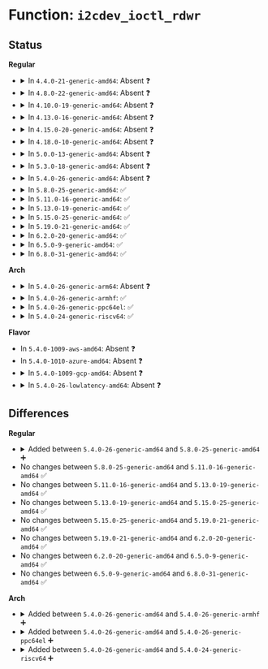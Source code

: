 # Function: <code>i2cdev_ioctl_rdwr</code>

## Status
<b>Regular</b>
<ul>
<li>
<details>
<summary>In <code>4.4.0-21-generic-amd64</code>: Absent ❓</summary>

```json
{
  "name": "i2cdev_ioctl_rdwr",
  "collision_type": "Unique Static",
  "inline_type": "No",
  "funcs": [
    {
      "addr": 18446744071585653696,
      "name": "i2cdev_ioctl_rdwr",
      "external": false,
      "loc": "drivers/i2c/i2c-dev.c:238",
      "file": "drivers/i2c/i2c-dev.c",
      "inline": "not declared, not inlined",
      "caller_inline": [],
      "caller_func": [
        "drivers/i2c/i2c-dev.c:i2cdev_ioctl"
      ]
    }
  ],
  "symbols": [
    {
      "addr": 18446744071585653696,
      "name": "i2cdev_ioctl_rdwr.isra.7",
      "section": ".text",
      "bind": "STB_LOCAL",
      "size": 603
    }
  ]
}
```
</details>
</li>
<li>
<details>
<summary>In <code>4.8.0-22-generic-amd64</code>: Absent ❓</summary>

```json
{
  "name": "i2cdev_ioctl_rdwr",
  "collision_type": "Unique Static",
  "inline_type": "No",
  "funcs": [
    {
      "addr": 18446744071586050368,
      "name": "i2cdev_ioctl_rdwr",
      "external": false,
      "loc": "drivers/i2c/i2c-dev.c:240",
      "file": "drivers/i2c/i2c-dev.c",
      "inline": "not declared, not inlined",
      "caller_inline": [],
      "caller_func": [
        "drivers/i2c/i2c-dev.c:i2cdev_ioctl"
      ]
    }
  ],
  "symbols": [
    {
      "addr": 18446744071586050368,
      "name": "i2cdev_ioctl_rdwr.isra.7",
      "section": ".text",
      "bind": "STB_LOCAL",
      "size": 658
    }
  ]
}
```
</details>
</li>
<li>
<details>
<summary>In <code>4.10.0-19-generic-amd64</code>: Absent ❓</summary>

```json
{
  "name": "i2cdev_ioctl_rdwr",
  "collision_type": "Unique Static",
  "inline_type": "No",
  "funcs": [
    {
      "addr": 18446744071586247968,
      "name": "i2cdev_ioctl_rdwr",
      "external": false,
      "loc": "drivers/i2c/i2c-dev.c:240",
      "file": "drivers/i2c/i2c-dev.c",
      "inline": "not declared, not inlined",
      "caller_inline": [],
      "caller_func": [
        "drivers/i2c/i2c-dev.c:i2cdev_ioctl"
      ]
    }
  ],
  "symbols": [
    {
      "addr": 18446744071586247968,
      "name": "i2cdev_ioctl_rdwr.isra.9",
      "section": ".text",
      "bind": "STB_LOCAL",
      "size": 658
    }
  ]
}
```
</details>
</li>
<li>
<details>
<summary>In <code>4.13.0-16-generic-amd64</code>: Absent ❓</summary>

```json
{
  "name": "i2cdev_ioctl_rdwr",
  "collision_type": "Unique Static",
  "inline_type": "No",
  "funcs": [
    {
      "addr": 18446744071586338656,
      "name": "i2cdev_ioctl_rdwr",
      "external": false,
      "loc": "drivers/i2c/i2c-dev.c:240",
      "file": "drivers/i2c/i2c-dev.c",
      "inline": "not declared, not inlined",
      "caller_inline": [],
      "caller_func": [
        "drivers/i2c/i2c-dev.c:i2cdev_ioctl"
      ]
    }
  ],
  "symbols": [
    {
      "addr": 18446744071586338656,
      "name": "i2cdev_ioctl_rdwr.isra.7",
      "section": ".text",
      "bind": "STB_LOCAL",
      "size": 668
    }
  ]
}
```
</details>
</li>
<li>
<details>
<summary>In <code>4.15.0-20-generic-amd64</code>: Absent ❓</summary>

```json
{
  "name": "i2cdev_ioctl_rdwr",
  "collision_type": "Unique Static",
  "inline_type": "No",
  "funcs": [
    {
      "addr": 18446744071586802672,
      "name": "i2cdev_ioctl_rdwr",
      "external": false,
      "loc": "drivers/i2c/i2c-dev.c:241",
      "file": "drivers/i2c/i2c-dev.c",
      "inline": "not declared, not inlined",
      "caller_inline": [],
      "caller_func": [
        "drivers/i2c/i2c-dev.c:compat_i2cdev_ioctl",
        "drivers/i2c/i2c-dev.c:i2cdev_ioctl"
      ]
    }
  ],
  "symbols": [
    {
      "addr": 18446744071586802672,
      "name": "i2cdev_ioctl_rdwr.isra.5",
      "section": ".text",
      "bind": "STB_LOCAL",
      "size": 533
    }
  ]
}
```
</details>
</li>
<li>
<details>
<summary>In <code>4.18.0-10-generic-amd64</code>: Absent ❓</summary>

```json
{
  "name": "i2cdev_ioctl_rdwr",
  "collision_type": "Unique Static",
  "inline_type": "No",
  "funcs": [
    {
      "addr": 18446744071587075952,
      "name": "i2cdev_ioctl_rdwr",
      "external": false,
      "loc": "drivers/i2c/i2c-dev.c:241",
      "file": "drivers/i2c/i2c-dev.c",
      "inline": "not declared, not inlined",
      "caller_inline": [],
      "caller_func": [
        "drivers/i2c/i2c-dev.c:compat_i2cdev_ioctl",
        "drivers/i2c/i2c-dev.c:i2cdev_ioctl"
      ]
    }
  ],
  "symbols": [
    {
      "addr": 18446744071587075952,
      "name": "i2cdev_ioctl_rdwr.isra.6",
      "section": ".text",
      "bind": "STB_LOCAL",
      "size": 573
    }
  ]
}
```
</details>
</li>
<li>
<details>
<summary>In <code>5.0.0-13-generic-amd64</code>: Absent ❓</summary>

```json
{
  "name": "i2cdev_ioctl_rdwr",
  "collision_type": "Unique Static",
  "inline_type": "No",
  "funcs": [
    {
      "addr": 18446744071587236112,
      "name": "i2cdev_ioctl_rdwr",
      "external": false,
      "loc": "drivers/i2c/i2c-dev.c:241",
      "file": "drivers/i2c/i2c-dev.c",
      "inline": "not declared, not inlined",
      "caller_inline": [],
      "caller_func": [
        "drivers/i2c/i2c-dev.c:compat_i2cdev_ioctl",
        "drivers/i2c/i2c-dev.c:i2cdev_ioctl"
      ]
    }
  ],
  "symbols": [
    {
      "addr": 18446744071587236112,
      "name": "i2cdev_ioctl_rdwr.isra.7",
      "section": ".text",
      "bind": "STB_LOCAL",
      "size": 573
    }
  ]
}
```
</details>
</li>
<li>
<details>
<summary>In <code>5.3.0-18-generic-amd64</code>: Absent ❓</summary>

```json
{
  "name": "i2cdev_ioctl_rdwr",
  "collision_type": "Unique Static",
  "inline_type": "No",
  "funcs": [
    {
      "addr": 18446744071587503152,
      "name": "i2cdev_ioctl_rdwr",
      "external": false,
      "loc": "drivers/i2c/i2c-dev.c:233",
      "file": "drivers/i2c/i2c-dev.c",
      "inline": "not declared, not inlined",
      "caller_inline": [],
      "caller_func": [
        "drivers/i2c/i2c-dev.c:compat_i2cdev_ioctl",
        "drivers/i2c/i2c-dev.c:i2cdev_ioctl"
      ]
    }
  ],
  "symbols": [
    {
      "addr": 18446744071587503152,
      "name": "i2cdev_ioctl_rdwr.isra.0",
      "section": ".text",
      "bind": "STB_LOCAL",
      "size": 556
    }
  ]
}
```
</details>
</li>
<li>
<details>
<summary>In <code>5.4.0-26-generic-amd64</code>: Absent ❓</summary>

```json
{
  "name": "i2cdev_ioctl_rdwr",
  "collision_type": "Unique Static",
  "inline_type": "No",
  "funcs": [
    {
      "addr": 18446744071587706288,
      "name": "i2cdev_ioctl_rdwr",
      "external": false,
      "loc": "drivers/i2c/i2c-dev.c:233",
      "file": "drivers/i2c/i2c-dev.c",
      "inline": "not declared, not inlined",
      "caller_inline": [],
      "caller_func": [
        "drivers/i2c/i2c-dev.c:compat_i2cdev_ioctl",
        "drivers/i2c/i2c-dev.c:i2cdev_ioctl"
      ]
    }
  ],
  "symbols": [
    {
      "addr": 18446744071587706288,
      "name": "i2cdev_ioctl_rdwr.isra.0",
      "section": ".text",
      "bind": "STB_LOCAL",
      "size": 556
    }
  ]
}
```
</details>
</li>
<li>
<details>
<summary>In <code>5.8.0-25-generic-amd64</code>: ✅</summary>

```c
int i2cdev_ioctl_rdwr(struct i2c_client * client, unsigned int nmsgs, struct i2c_msg * msgs)
```

```json
{
  "name": "i2cdev_ioctl_rdwr",
  "collision_type": "Unique Static",
  "inline_type": "No",
  "funcs": [
    {
      "addr": 18446744071588575120,
      "name": "i2cdev_ioctl_rdwr",
      "external": false,
      "loc": "drivers/i2c/i2c-dev.c:235",
      "file": "drivers/i2c/i2c-dev.c",
      "inline": "seen, unknown",
      "caller_inline": [],
      "caller_func": [
        "drivers/i2c/i2c-dev.c:compat_i2cdev_ioctl",
        "drivers/i2c/i2c-dev.c:i2cdev_ioctl"
      ]
    }
  ],
  "symbols": [
    {
      "addr": 18446744071588575120,
      "name": "i2cdev_ioctl_rdwr",
      "section": ".text",
      "bind": "STB_LOCAL",
      "size": 558
    }
  ]
}
```
</details>
</li>
<li>
<details>
<summary>In <code>5.11.0-16-generic-amd64</code>: ✅</summary>

```c
int i2cdev_ioctl_rdwr(struct i2c_client * client, unsigned int nmsgs, struct i2c_msg * msgs)
```

```json
{
  "name": "i2cdev_ioctl_rdwr",
  "collision_type": "Unique Static",
  "inline_type": "No",
  "funcs": [
    {
      "addr": 18446744071588599200,
      "name": "i2cdev_ioctl_rdwr",
      "external": false,
      "loc": "drivers/i2c/i2c-dev.c:235",
      "file": "drivers/i2c/i2c-dev.c",
      "inline": "seen, unknown",
      "caller_inline": [],
      "caller_func": [
        "drivers/i2c/i2c-dev.c:compat_i2cdev_ioctl",
        "drivers/i2c/i2c-dev.c:i2cdev_ioctl"
      ]
    }
  ],
  "symbols": [
    {
      "addr": 18446744071588599200,
      "name": "i2cdev_ioctl_rdwr",
      "section": ".text",
      "bind": "STB_LOCAL",
      "size": 565
    }
  ]
}
```
</details>
</li>
<li>
<details>
<summary>In <code>5.13.0-19-generic-amd64</code>: ✅</summary>

```c
int i2cdev_ioctl_rdwr(struct i2c_client * client, unsigned int nmsgs, struct i2c_msg * msgs)
```

```json
{
  "name": "i2cdev_ioctl_rdwr",
  "collision_type": "Unique Static",
  "inline_type": "No",
  "funcs": [
    {
      "addr": 18446744071588482352,
      "name": "i2cdev_ioctl_rdwr",
      "external": false,
      "loc": "drivers/i2c/i2c-dev.c:236",
      "file": "drivers/i2c/i2c-dev.c",
      "inline": "seen, unknown",
      "caller_inline": [],
      "caller_func": [
        "drivers/i2c/i2c-dev.c:compat_i2cdev_ioctl",
        "drivers/i2c/i2c-dev.c:i2cdev_ioctl"
      ]
    }
  ],
  "symbols": [
    {
      "addr": 18446744071588482352,
      "name": "i2cdev_ioctl_rdwr",
      "section": ".text",
      "bind": "STB_LOCAL",
      "size": 556
    }
  ]
}
```
</details>
</li>
<li>
<details>
<summary>In <code>5.15.0-25-generic-amd64</code>: ✅</summary>

```c
int i2cdev_ioctl_rdwr(struct i2c_client * client, unsigned int nmsgs, struct i2c_msg * msgs)
```

```json
{
  "name": "i2cdev_ioctl_rdwr",
  "collision_type": "Unique Static",
  "inline_type": "No",
  "funcs": [
    {
      "addr": 18446744071589150720,
      "name": "i2cdev_ioctl_rdwr",
      "external": false,
      "loc": "drivers/i2c/i2c-dev.c:235",
      "file": "drivers/i2c/i2c-dev.c",
      "inline": "seen, unknown",
      "caller_inline": [],
      "caller_func": [
        "drivers/i2c/i2c-dev.c:compat_i2cdev_ioctl",
        "drivers/i2c/i2c-dev.c:i2cdev_ioctl"
      ]
    }
  ],
  "symbols": [
    {
      "addr": 18446744071589150720,
      "name": "i2cdev_ioctl_rdwr",
      "section": ".text",
      "bind": "STB_LOCAL",
      "size": 556
    }
  ]
}
```
</details>
</li>
<li>
<details>
<summary>In <code>5.19.0-21-generic-amd64</code>: ✅</summary>

```c
int i2cdev_ioctl_rdwr(struct i2c_client * client, unsigned int nmsgs, struct i2c_msg * msgs)
```

```json
{
  "name": "i2cdev_ioctl_rdwr",
  "collision_type": "Unique Static",
  "inline_type": "No",
  "funcs": [
    {
      "addr": 18446744071590603936,
      "name": "i2cdev_ioctl_rdwr",
      "external": false,
      "loc": "drivers/i2c/i2c-dev.c:235",
      "file": "drivers/i2c/i2c-dev.c",
      "inline": "seen, unknown",
      "caller_inline": [],
      "caller_func": [
        "drivers/i2c/i2c-dev.c:compat_i2cdev_ioctl",
        "drivers/i2c/i2c-dev.c:i2cdev_ioctl"
      ]
    }
  ],
  "symbols": [
    {
      "addr": 18446744071590603936,
      "name": "i2cdev_ioctl_rdwr",
      "section": ".text",
      "bind": "STB_LOCAL",
      "size": 559
    }
  ]
}
```
</details>
</li>
<li>
<details>
<summary>In <code>6.2.0-20-generic-amd64</code>: ✅</summary>

```c
int i2cdev_ioctl_rdwr(struct i2c_client * client, unsigned int nmsgs, struct i2c_msg * msgs)
```

```json
{
  "name": "i2cdev_ioctl_rdwr",
  "collision_type": "Unique Static",
  "inline_type": "No",
  "funcs": [
    {
      "addr": 18446744071592263856,
      "name": "i2cdev_ioctl_rdwr",
      "external": false,
      "loc": "drivers/i2c/i2c-dev.c:235",
      "file": "drivers/i2c/i2c-dev.c",
      "inline": "seen, unknown",
      "caller_inline": [],
      "caller_func": [
        "drivers/i2c/i2c-dev.c:compat_i2cdev_ioctl",
        "drivers/i2c/i2c-dev.c:i2cdev_ioctl"
      ]
    }
  ],
  "symbols": [
    {
      "addr": 18446744071592263856,
      "name": "i2cdev_ioctl_rdwr",
      "section": ".text",
      "bind": "STB_LOCAL",
      "size": 559
    }
  ]
}
```
</details>
</li>
<li>
<details>
<summary>In <code>6.5.0-9-generic-amd64</code>: ✅</summary>

```c
int i2cdev_ioctl_rdwr(struct i2c_client * client, unsigned int nmsgs, struct i2c_msg * msgs)
```

```json
{
  "name": "i2cdev_ioctl_rdwr",
  "collision_type": "Unique Static",
  "inline_type": "No",
  "funcs": [
    {
      "addr": 18446744071592689184,
      "name": "i2cdev_ioctl_rdwr",
      "external": false,
      "loc": "drivers/i2c/i2c-dev.c:235",
      "file": "drivers/i2c/i2c-dev.c",
      "inline": "seen, unknown",
      "caller_inline": [],
      "caller_func": [
        "drivers/i2c/i2c-dev.c:compat_i2cdev_ioctl",
        "drivers/i2c/i2c-dev.c:i2cdev_ioctl"
      ]
    }
  ],
  "symbols": [
    {
      "addr": 18446744071592689184,
      "name": "i2cdev_ioctl_rdwr",
      "section": ".text",
      "bind": "STB_LOCAL",
      "size": 549
    }
  ]
}
```
</details>
</li>
<li>
<details>
<summary>In <code>6.8.0-31-generic-amd64</code>: ✅</summary>

```c
int i2cdev_ioctl_rdwr(struct i2c_client * client, unsigned int nmsgs, struct i2c_msg * msgs)
```

```json
{
  "name": "i2cdev_ioctl_rdwr",
  "collision_type": "Unique Static",
  "inline_type": "No",
  "funcs": [
    {
      "addr": 18446744071593434832,
      "name": "i2cdev_ioctl_rdwr",
      "external": false,
      "loc": "drivers/i2c/i2c-dev.c:235",
      "file": "drivers/i2c/i2c-dev.c",
      "inline": "seen, unknown",
      "caller_inline": [],
      "caller_func": [
        "drivers/i2c/i2c-dev.c:compat_i2cdev_ioctl",
        "drivers/i2c/i2c-dev.c:i2cdev_ioctl"
      ]
    }
  ],
  "symbols": [
    {
      "addr": 18446744071593434832,
      "name": "i2cdev_ioctl_rdwr",
      "section": ".text",
      "bind": "STB_LOCAL",
      "size": 553
    }
  ]
}
```
</details>
</li>
</ul>
<b>Arch</b>
<ul>
<li>
<details>
<summary>In <code>5.4.0-26-generic-arm64</code>: Absent ❓</summary>

```json
{
  "name": "i2cdev_ioctl_rdwr",
  "collision_type": "Unique Static",
  "inline_type": "No",
  "funcs": [
    {
      "addr": 18446603336500869472,
      "name": "i2cdev_ioctl_rdwr",
      "external": false,
      "loc": "drivers/i2c/i2c-dev.c:233",
      "file": "drivers/i2c/i2c-dev.c",
      "inline": "not declared, not inlined",
      "caller_inline": [],
      "caller_func": [
        "drivers/i2c/i2c-dev.c:compat_i2cdev_ioctl",
        "drivers/i2c/i2c-dev.c:i2cdev_ioctl"
      ]
    }
  ],
  "symbols": [
    {
      "addr": 18446603336500869472,
      "name": "i2cdev_ioctl_rdwr.isra.0",
      "section": ".text",
      "bind": "STB_LOCAL",
      "size": 828
    }
  ]
}
```
</details>
</li>
<li>
<details>
<summary>In <code>5.4.0-26-generic-armhf</code>: ✅</summary>

```c
int i2cdev_ioctl_rdwr(struct i2c_client * client, unsigned int nmsgs, struct i2c_msg * msgs)
```

```json
{
  "name": "i2cdev_ioctl_rdwr",
  "collision_type": "Unique Static",
  "inline_type": "No",
  "funcs": [
    {
      "addr": 3233379864,
      "name": "i2cdev_ioctl_rdwr",
      "external": false,
      "loc": "drivers/i2c/i2c-dev.c:233",
      "file": "drivers/i2c/i2c-dev.c",
      "inline": "seen, unknown",
      "caller_inline": [],
      "caller_func": [
        "drivers/i2c/i2c-dev.c:i2cdev_ioctl"
      ]
    }
  ],
  "symbols": [
    {
      "addr": 3233379864,
      "name": "i2cdev_ioctl_rdwr",
      "section": ".text",
      "bind": "STB_LOCAL",
      "size": 632
    }
  ]
}
```
</details>
</li>
<li>
<details>
<summary>In <code>5.4.0-26-generic-ppc64el</code>: ✅</summary>

```c
int i2cdev_ioctl_rdwr(struct i2c_client * client, unsigned int nmsgs, struct i2c_msg * msgs)
```

```json
{
  "name": "i2cdev_ioctl_rdwr",
  "collision_type": "Unique Static",
  "inline_type": "No",
  "funcs": [
    {
      "addr": 13835058055294332592,
      "name": "i2cdev_ioctl_rdwr",
      "external": false,
      "loc": "drivers/i2c/i2c-dev.c:233",
      "file": "drivers/i2c/i2c-dev.c",
      "inline": "seen, unknown",
      "caller_inline": [],
      "caller_func": [
        "drivers/i2c/i2c-dev.c:compat_i2cdev_ioctl",
        "drivers/i2c/i2c-dev.c:i2cdev_ioctl"
      ]
    }
  ],
  "symbols": [
    {
      "addr": 13835058055294332592,
      "name": "i2cdev_ioctl_rdwr",
      "section": ".text",
      "bind": "STB_LOCAL",
      "size": 764
    }
  ]
}
```
</details>
</li>
<li>
<details>
<summary>In <code>5.4.0-24-generic-riscv64</code>: ✅</summary>

```c
int i2cdev_ioctl_rdwr(struct i2c_client * client, unsigned int nmsgs, struct i2c_msg * msgs)
```

```json
{
  "name": "i2cdev_ioctl_rdwr",
  "collision_type": "Unique Static",
  "inline_type": "No",
  "funcs": [
    {
      "addr": 18446743936277664946,
      "name": "i2cdev_ioctl_rdwr",
      "external": false,
      "loc": "drivers/i2c/i2c-dev.c:233",
      "file": "drivers/i2c/i2c-dev.c",
      "inline": "seen, unknown",
      "caller_inline": [],
      "caller_func": [
        "drivers/i2c/i2c-dev.c:i2cdev_ioctl"
      ]
    }
  ],
  "symbols": [
    {
      "addr": 18446743936277664946,
      "name": "i2cdev_ioctl_rdwr",
      "section": ".text",
      "bind": "STB_LOCAL",
      "size": 494
    }
  ]
}
```
</details>
</li>
</ul>
<b>Flavor</b>
<ul>
<li>
In <code>5.4.0-1009-aws-amd64</code>: Absent ❓
</li>
<li>
In <code>5.4.0-1010-azure-amd64</code>: Absent ❓
</li>
<li>
<details>
<summary>In <code>5.4.0-1009-gcp-amd64</code>: Absent ❓</summary>

```json
{
  "name": "i2cdev_ioctl_rdwr",
  "collision_type": "Unique Static",
  "inline_type": "No",
  "funcs": [
    {
      "addr": 18446744071587657536,
      "name": "i2cdev_ioctl_rdwr",
      "external": false,
      "loc": "drivers/i2c/i2c-dev.c:233",
      "file": "drivers/i2c/i2c-dev.c",
      "inline": "not declared, not inlined",
      "caller_inline": [],
      "caller_func": [
        "drivers/i2c/i2c-dev.c:compat_i2cdev_ioctl",
        "drivers/i2c/i2c-dev.c:i2cdev_ioctl"
      ]
    }
  ],
  "symbols": [
    {
      "addr": 18446744071587657536,
      "name": "i2cdev_ioctl_rdwr.isra.0",
      "section": ".text",
      "bind": "STB_LOCAL",
      "size": 556
    }
  ]
}
```
</details>
</li>
<li>
<details>
<summary>In <code>5.4.0-26-lowlatency-amd64</code>: Absent ❓</summary>

```json
{
  "name": "i2cdev_ioctl_rdwr",
  "collision_type": "Unique Static",
  "inline_type": "No",
  "funcs": [
    {
      "addr": 18446744071587768816,
      "name": "i2cdev_ioctl_rdwr",
      "external": false,
      "loc": "drivers/i2c/i2c-dev.c:233",
      "file": "drivers/i2c/i2c-dev.c",
      "inline": "not declared, not inlined",
      "caller_inline": [],
      "caller_func": [
        "drivers/i2c/i2c-dev.c:compat_i2cdev_ioctl",
        "drivers/i2c/i2c-dev.c:i2cdev_ioctl"
      ]
    }
  ],
  "symbols": [
    {
      "addr": 18446744071587768816,
      "name": "i2cdev_ioctl_rdwr.isra.0",
      "section": ".text",
      "bind": "STB_LOCAL",
      "size": 556
    }
  ]
}
```
</details>
</li>
</ul>

## Differences
<b>Regular</b>
<ul>
<li>
<details>
<summary>Added between <code>5.4.0-26-generic-amd64</code> and <code>5.8.0-25-generic-amd64</code> ➕</summary>

```c
int i2cdev_ioctl_rdwr(struct i2c_client * client, unsigned int nmsgs, struct i2c_msg * msgs)
```
</details>
</li>
<li>
No changes between <code>5.8.0-25-generic-amd64</code> and <code>5.11.0-16-generic-amd64</code> ✅
</li>
<li>
No changes between <code>5.11.0-16-generic-amd64</code> and <code>5.13.0-19-generic-amd64</code> ✅
</li>
<li>
No changes between <code>5.13.0-19-generic-amd64</code> and <code>5.15.0-25-generic-amd64</code> ✅
</li>
<li>
No changes between <code>5.15.0-25-generic-amd64</code> and <code>5.19.0-21-generic-amd64</code> ✅
</li>
<li>
No changes between <code>5.19.0-21-generic-amd64</code> and <code>6.2.0-20-generic-amd64</code> ✅
</li>
<li>
No changes between <code>6.2.0-20-generic-amd64</code> and <code>6.5.0-9-generic-amd64</code> ✅
</li>
<li>
No changes between <code>6.5.0-9-generic-amd64</code> and <code>6.8.0-31-generic-amd64</code> ✅
</li>
</ul>
<b>Arch</b>
<ul>
<li>
<details>
<summary>Added between <code>5.4.0-26-generic-amd64</code> and <code>5.4.0-26-generic-armhf</code> ➕</summary>

```c
int i2cdev_ioctl_rdwr(struct i2c_client * client, unsigned int nmsgs, struct i2c_msg * msgs)
```
</details>
</li>
<li>
<details>
<summary>Added between <code>5.4.0-26-generic-amd64</code> and <code>5.4.0-26-generic-ppc64el</code> ➕</summary>

```c
int i2cdev_ioctl_rdwr(struct i2c_client * client, unsigned int nmsgs, struct i2c_msg * msgs)
```
</details>
</li>
<li>
<details>
<summary>Added between <code>5.4.0-26-generic-amd64</code> and <code>5.4.0-24-generic-riscv64</code> ➕</summary>

```c
int i2cdev_ioctl_rdwr(struct i2c_client * client, unsigned int nmsgs, struct i2c_msg * msgs)
```
</details>
</li>
</ul>

